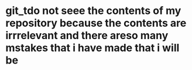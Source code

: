 # git_tdo not seee the contents of my repository because the contents are irrrelevant and there areso many mstakes that i have made that i will be 